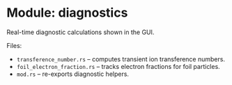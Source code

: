 # Module: diagnostics

Real-time diagnostic calculations shown in the GUI.

Files:
- `transference_number.rs` – computes transient ion transference numbers.
- `foil_electron_fraction.rs` – tracks electron fractions for foil particles.
- `mod.rs` – re-exports diagnostic helpers.
